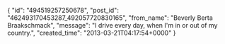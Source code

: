  {
   "id": "494519257250678",
   "post_id": "462493170453287_492057720830165",
   "from_name": "Beverly Berta Braakschmack",
   "message": "I drive every day, when I'm in or out of my country.",
   "created_time": "2013-03-21T04:17:54+0000"
 }
